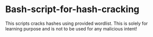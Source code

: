 # Bash-script-for-hash-cracking
This scripts cracks hashes using provided wordlist. This is solely for learning purpose and is not to be used for any malicious intent!
